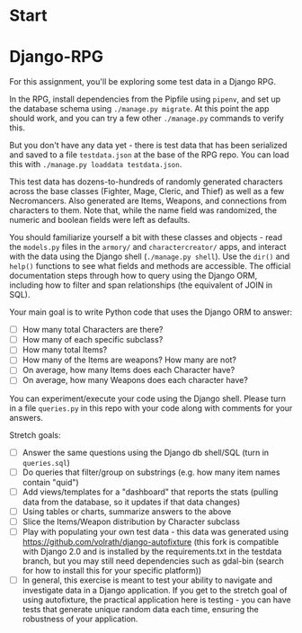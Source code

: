 # Start
# Django-RPG


For this assignment, you'll be exploring some test data in a Django RPG.

In the RPG, install dependencies from the Pipfile using `pipenv`, and set up the database schema using `./manage.py migrate`. At this point the app should work, and you can try a few other `./manage.py` commands to verify this.

But you don't have any data yet - there is test data that has been serialized and saved to a file `testdata.json` at the base of the RPG repo. You can load this with `./manage.py loaddata testdata.json`.

This test data has dozens-to-hundreds of randomly generated characters across the base classes (Fighter, Mage, Cleric, and Thief) as well as a few Necromancers. Also generated are Items, Weapons, and connections from characters to them. Note that, while the name field was randomized, the numeric and boolean fields were left as defaults.

You should familiarize yourself a bit with these classes and objects - read the `models.py` files in the `armory/` and `charactercreator/` apps, and interact with the data using the Django shell (`./manage.py shell`). Use the `dir()` and `help()` functions to see what fields and methods are accessible. The official documentation steps through how to query using the Django ORM, including how to filter and span relationships (the equivalent of JOIN in SQL).

Your main goal is to write Python code that uses the Django ORM to answer:

* [ ] How many total Characters are there?
* [ ] How many of each specific subclass?
* [ ] How many total Items?
* [ ] How many of the Items are weapons? How many are not?
* [ ] On average, how many Items does each Character have?
* [ ] On average, how many Weapons does each character have?

You can experiment/execute your code using the Django shell. Please turn in a file `queries.py` in this repo with your code along with comments for your answers.

Stretch goals:

* [ ] Answer the same questions using the Django db shell/SQL (turn in `queries.sql`)
* [ ] Do queries that filter/group on substrings (e.g. how many item names contain "quid")
* [ ] Add views/templates for a "dashboard" that reports the stats (pulling data from the database, so it updates if that data changes)
* [ ] Using tables or charts, summarize answers to the above
* [ ] Slice the Items/Weapon distribution by Character subclass
* [ ] Play with populating your own test data - this data was generated using https://github.com/volrath/django-autofixture (this fork is compatible with Django 2.0 and is installed by the requirements.txt in the testdata branch, but you may still need dependencies such as gdal-bin (search for how to install this for your specific platform))
* [ ] In general, this exercise is meant to test your ability to navigate and investigate data in a Django application. If you get to the stretch goal of using autofixture, the practical application here is testing - you can have tests that generate unique random data each time, ensuring the robustness of your application.
